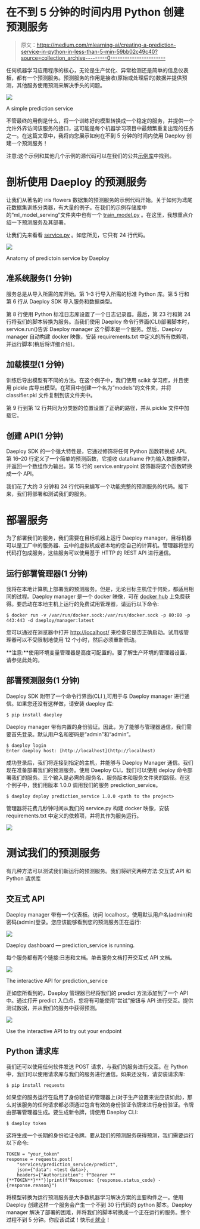# 在不到 5 分钟的时间内用 Python 创建预测服务

> 原文：<https://medium.com/mlearning-ai/creating-a-prediction-service-in-python-in-less-than-5-min-59bb02c49c40?source=collection_archive---------0----------------------->

任何机器学习应用程序的核心，无论是生产优化、异常检测还是简单的信息仪表板，都有一个预测服务。预测服务的作用是接收(原始或处理后的)数据并提供预测，其他服务使用预测来解决手头的问题。

![](img/68e6bb98912e051f00d02174be168f8d.png)

A simple prediction service

不管最终的用例是什么，将一个训练好的模型转换成一个稳定的服务，并提供一个允许外界访问该服务的接口，这可能是每个机器学习项目中最频繁重复出现的任务之一。在这篇文章中，我将向您展示如何在不到 5 分钟的时间内使用 Daeploy 创建一个预测服务！

注意:这个示例和其他几个示例的源代码可以在我们的公共[示例库](https://github.com/vikinganalytics/daeploy-examples)中找到。

# 剖析使用 Daeploy 的预测服务

让我们从著名的 iris flowers 数据集的预测服务的示例代码开始。关于如何为鸢尾花数据集训练分类器，有大量的例子。在我们的示例存储库中的“ml_model_serving”文件夹中也有一个 [train_model.py](https://github.com/vikinganalytics/daeploy-examples/blob/master/ml_model_serving/train_model.py) 。在这里，我想重点介绍一下预测服务及其部署。

让我们先来看看 [service.py](https://github.com/vikinganalytics/daeploy-examples/blob/master/ml_model_serving/iris_project/service.py) 。如您所见，它只有 24 行代码。

![](img/344a035f62a093c5bb979a2fd0ffc535.png)

Anatomy of predictoin service by Daeploy

## 准系统服务(1 分钟)

服务总是从导入所需的库开始。第 1–3 行导入所需的标准 Python 库。第 5 行和第 6 行从 Daeploy SDK 导入服务和数据类型。

第 8 行使用 Python 标准日志库设置了一个日志记录器。最后，第 23 行和第 24 行将我们的脚本转换为服务。当我们使用 Daeploy 命令行界面(CLI)部署脚本时，service.run()告诉 Daeploy manager 这个脚本是一个服务。然后，Daeploy manager 自动构建 docker 映像，安装 requirements.txt 中定义的所有依赖项，并运行脚本(稍后将详细介绍)。

## 加载模型(1 分钟)

训练后导出模型有不同的方法。在这个例子中，我们使用 scikit 学习库，并且使用 pickle 库导出模型。在项目中创建一个名为“models”的文件夹，并将 classifier.pkl 文件复制到该文件夹中。

第 9 行到第 12 行共同为分类器的位置设置了正确的路径，并从 pickle 文件中加载它。

## 创建 API(1 分钟)

Daeploy SDK 的一个强大特性是，它通过修饰将任何 Python 函数转换成 API。第 16–20 行定义了一个简单的预测函数，它接收 dataframe 作为输入数据类型，并返回一个数组作为输出。第 15 行的 service.entrypoint 装饰器将这个函数转换成一个 API。

我们花了大约 3 分钟和 24 行代码来编写一个功能完整的预测服务的代码。接下来，我们将部署和测试我们的服务。

# 部署服务

为了部署我们的服务，我们需要在目标机器上运行 Daeploy manager，目标机器可以是工厂中的服务器、云中的虚拟机或者本地的您自己的计算机。管理器将您的代码打包成服务，这些服务可以使用基于 HTTP 的 REST API 进行通信。

## 运行部署管理器(1 分钟)

我将在本地计算机上部署我的预测服务。但是，无论目标主机位于何处，都适用相同的过程。Daeploy manager 是一个 docker 映像，可在 [docker hub](https://hub.docker.com/r/daeploy/manager) 上免费获得。要启动在本地主机上运行的免费试用管理器，请运行以下命令:

```
$ docker run -v /var/run/docker.sock:/var/run/docker.sock -p 80:80 -p 443:443 -d daeploy/manager:latest
```

您可以通过在浏览器中打开 [http://localhost/](http://localhost/) 来检查它是否正确启动。试用版管理器可以不受限制地使用 12 个小时，然后必须重新启动。

**注意:**使用环境变量管理器是高度可配置的。要了解生产环境的管理器设置，请参见此处的。

## 部署预测服务(1 分钟)

Daeploy SDK 附带了一个命令行界面(CLI ),可用于与 Daeploy manager 进行通信。如果您还没有这样做，请安装 daeploy 库:

```
$ pip install daeploy
```

Daeploy manager 带有内置的身份验证。因此，为了能够与管理器通信，我们需要首先登录。默认用户名和密码是“admin”和“admin”。

```
$ daeploy login
Enter daeploy host: [http://localhost](http://localhost)
```

成功登录后，我们将连接到指定的主机，并能够与 Daeploy Manager 通信。我们现在准备部署我们的预测服务。使用 Daeploy CLI，我们可以使用 deploy 命令部署我们的服务。三个输入是必需的:服务名、服务版本和服务文件夹的路径。在这个例子中，我们用版本 1.0.0 调用我们的服务 prediction_service。

```
$ daeploy deploy prediction_service 1.0.0 <path to the project>
```

管理器将花费几秒钟时间从我们的 service.py 构建 docker 映像，安装 requirements.txt 中定义的依赖项，并将其作为服务运行。

![](img/25f67964402289065f84459d8dc02813.png)

# 测试我们的预测服务

有几种方法可以测试我们新运行的预测服务。我们将研究两种方法:交互式 API 和 Python 请求库

## 交互式 API

Daeploy manager 带有一个仪表板。访问 localhost，使用默认用户名(admin)和密码(admin)登录。您应该能够看到您的预测服务正在运行:

![](img/12afa5ecb0231dc0c669c2e9e58fcc9a.png)

Daeploy dashboard — prediction_service is running.

每个服务都有两个链接:日志和文档。单击服务文档打开交互式 API 文档。

![](img/3239398b5239b2789f6ed11c6b8c457e.png)

The interactive API for prediction_service

正如您所看到的，Daeploy 管理器已经将我们的 predict 方法添加到了一个 API 中。通过打开 predict 入口点，您将有可能使用“尝试”按钮与 API 进行交互。提供测试数据，并从我们的服务中获得预测。

![](img/7cbf47eb13323b8c9093989d4c1c142d.png)

Use the interactive API to try out your endpoint

## Python 请求库

我们还可以使用任何软件发送 POST 请求，与我们的服务进行交互。在 Python 中，我们可以使用请求库与我们的服务进行通信。如果还没有，请安装请求库:

```
$ pip install requests
```

如果您的服务运行在启用了身份验证的管理器上(对于生产设置来说应该如此)，那么对该服务的任何请求都必须通过包含有效的身份验证令牌来进行身份验证。令牌由部署管理器生成。要生成新令牌，请使用 Daeploy CLI:

```
$ daeploy token
```

这将生成一个长期的身份验证令牌。要从我们的预测服务获得预测，我们需要运行以下命令:

```
TOKEN = "your_token"
response = requests.post(
    "services/prediction_service/predict",
    json={"data": <test data>},
    headers={"Authorization": f"Bearer **{**TOKEN**}**"})print(f"Response: {response.status_code} - {response.reason}")
```

将模型转换为运行预测服务是大多数机器学习解决方案的主要构件之一。使用 Daeploy 创建这样一个服务会产生一个不到 30 行代码的 python 脚本。Daeploy manager 解决了部署的困难，并将我们的脚本转换成一个正在运行的服务。整个过程不到 5 分钟。你应该试试！快乐[d 就业](http://www.daeploy.com)！